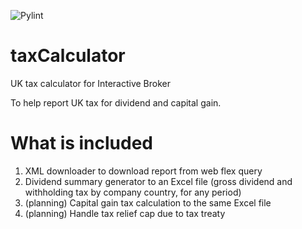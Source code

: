 ![Pylint](https://github.com/alexpung/taxCalculator/actions/workflows/pylint.yml/badge.svg)


# taxCalculator
UK tax calculator for Interactive Broker

To help report UK tax for dividend and capital gain.

# What is included
1. XML downloader to download report from web flex query
2. Dividend summary generator to an Excel file (gross dividend and withholding tax by company country, for any period)
3. (planning) Capital gain tax calculation to the same Excel file
4. (planning) Handle tax relief cap due to tax treaty
